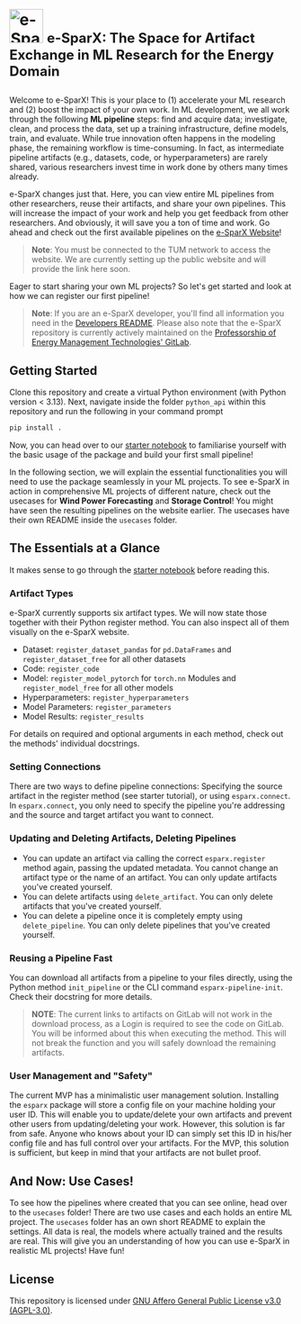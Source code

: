# <p style="display: flex; align-items: center; gap: 12px;">
#  <img src="https://github.com/user-attachments/assets/8646b2ab-0ef4-46f4-ab5d-f935d11ccf4c" alt="e-SparX logo" height="60"> <span style="font-size: 24px; font-weight: bold;"> e-SparX: The Space for Artifact Exchange in ML Research for the Energy Domain </span> </p>

Welcome to e-SparX! This is your place to (1) accelerate your ML research and (2) boost the impact of your own work. In ML development, we all work through the following **ML pipeline** steps: find and acquire data; investigate, clean, and process the data, set up a training infrastructure, define models, train, and evaluate. While true innovation often happens in the modeling phase, the remaining workflow is time-consuming. In fact, as intermediate pipeline artifacts (e.g., datasets, code, or hyperparameters) are rarely shared, various researchers invest time in work done by others many times already.

e-SparX changes just that. Here, you can view entire ML pipelines from other researchers, reuse their artifacts, and share your own pipelines. This will increase the impact of your work and help you get feedback from other researchers. And obviously, it will save you a ton of time and work. Go ahead and check out the first available pipelines on the [e-SparX Website](https://e-sparx.emt.ed.tum.de/)!

> **Note**: You must be connected to the TUM network to access the website. We are currently setting up the public website and will provide the link here soon.

Eager to start sharing your own ML projects? So let's get started and look at how we can register our first pipeline!

> **Note**: If you are an e-SparX developer, you'll find all information you need in the [Developers README](Dev_README.md). Please also note that the e-SparX repository is currently actively maintained on the [Professorship of Energy Management Technologies' GitLab](https://gitlab.lrz.de/energy-management-technologies-public/e-sparx).

## Getting Started

Clone this repository and create a virtual Python environment (with Python version < 3.13). Next, navigate inside the folder `python_api` within this repository and run the following in your command prompt

```bash
pip install .
```

Now, you can head over to our [starter notebook](starter_notebook.ipynb) to familiarise yourself with the basic usage of the package and build your first small pipeline!

In the following section, we will explain the essential functionalities you will need to use the package seamlessly in your ML projects. To see e-SparX in action in comprehensive ML projects of different nature, check out the usecases for **Wind Power Forecasting** and **Storage Control**! You might have seen the resulting pipelines on the website earlier. The usecases have their own README inside the `usecases` folder.

## The Essentials at a Glance

It makes sense to go through the [starter notebook](starter_notebook.ipynb) before reading this.

### Artifact Types

e-SparX currently supports six artifact types. We will now state those together with their Python register method. You can also inspect all of them visually on the e-SparX website.

- Dataset: `register_dataset_pandas` for `pd.DataFrames` and `register_dataset_free` for all other datasets
- Code: `register_code`
- Model: `register_model_pytorch` for `torch.nn` Modules and `register_model_free` for all other models
- Hyperparameters: `register_hyperparameters`
- Model Parameters: `register_parameters`
- Model Results: `register_results`

For details on required and optional arguments in each method, check out the methods' individual docstrings.

### Setting Connections

There are two ways to define pipeline connections: Specifying the source artifact in the register method (see starter tutorial), or using `esparx.connect`. In `esparx.connect`, you only need to specify the pipeline you're addressing and the source and target artifact you want to connect.

### Updating and Deleting Artifacts, Deleting Pipelines

- You can update an artifact via calling the correct `esparx.register` method again, passing the updated metadata. You cannot change an artifact type or the name of an artifact. You can only update artifacts you've created yourself.
- You can delete artifacts using `delete_artifact`. You can only delete artifacts that you've created yourself.
- You can delete a pipeline once it is completely empty using `delete_pipeline`. You can only delete pipelines that you've created yourself.

### Reusing a Pipeline Fast

You can download all artifacts from a pipeline to your files directly, using the Python method `init_pipeline` or the CLI command `esparx-pipeline-init`. Check their docstring for more details.

> **NOTE**: The current links to artifacts on GitLab will not work in the download process, as a Login is required to see the code on GitLab. You will be informed about this when executing the method. This will not break the function and you will safely download the remaining artifacts.

### User Management and "Safety"

The current MVP has a minimalistic user management solution. Installing the `esparx` package will store a config file on your machine holding your user ID. This will enable you to update/delete your own artifacts and prevent other users from updating/deleting your work. However, this solution is far from safe. Anyone who knows about your ID can simply set this ID in his/her config file and has full control over your artifacts. For the MVP, this solution is sufficient, but keep in mind that your artifacts are not bullet proof.

## And Now: Use Cases!

To see how the pipelines where created that you can see online, head over to the `usecases` folder! There are two use cases and each holds an entire ML project. The `usecases` folder has an own short README to explain the settings. All data is real, the models where actually trained and the results are real. This will give you an understanding of how you can use e-SparX in realistic ML projects! Have fun!

## License

This repository is licensed under [GNU Affero General Public License v3.0 (AGPL-3.0)](https://www.gnu.org/licenses/agpl-3.0.en.html).
